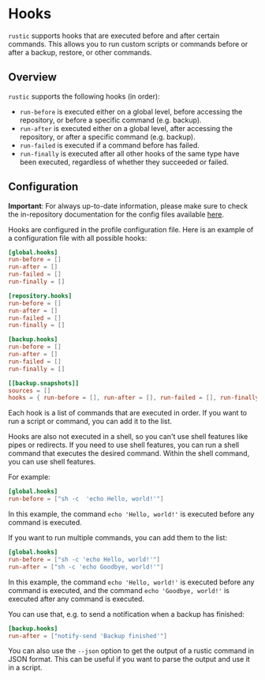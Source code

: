 # Hooks

`rustic` supports hooks that are executed before and after certain commands.
This allows you to run custom scripts or commands before or after a backup,
restore, or other commands.

## Overview

`rustic` supports the following hooks (in order):

- `run-before` is executed either on a global level, before accessing the
  repository, or before a specific command (e.g. backup).
- `run-after` is executed either on a global level, after accessing the
  repository, or after a specific command (e.g. backup).
- `run-failed` is executed if a command before has failed.
- `run-finally` is executed after all other hooks of the same type have been
  executed, regardless of whether they succeeded or failed.

## Configuration

**Important**: For always up-to-date information, please make sure to check the
in-repository documentation for the config files available
[here](https://github.com/rustic-rs/rustic/blob/main/config/README.md).

Hooks are configured in the profile configuration file. Here is an example of a
configuration file with all possible hooks:

```toml
[global.hooks]
run-before = []
run-after = []
run-failed = []
run-finally = []

[repository.hooks]
run-before = []
run-after = []
run-failed = []
run-finally = []

[backup.hooks]
run-before = []
run-after = []
run-failed = []
run-finally = []

[[backup.snapshots]]
sources = []
hooks = { run-before = [], run-after = [], run-failed = [], run-finally = [] }
```

Each hook is a list of commands that are executed in order. If you want to run a
script or command, you can add it to the list.

Hooks are also not executed in a shell, so you can't use shell features like
pipes or redirects. If you need to use shell features, you can run a shell
command that executes the desired command. Within the shell command, you can use
shell features.

For example:

```toml
[global.hooks]
run-before = ["sh -c  'echo Hello, world!'"]
```

In this example, the command `echo 'Hello, world!'` is executed before any
command is executed.

If you want to run multiple commands, you can add them to the list:

```toml
[global.hooks]
run-before = ["sh -c 'echo Hello, world!'"]
run-after = ["sh -c 'echo Goodbye, world!'"]
```

In this example, the command `echo 'Hello, world!'` is executed before any
command is executed, and the command `echo 'Goodbye, world!'` is executed after
any command is executed.

You can use that, e.g. to send a notification when a backup has finished:

```toml
[backup.hooks]
run-after = ["notify-send 'Backup finished'"]
```

You can also use the `--json` option to get the output of a rustic command in
JSON format. This can be useful if you want to parse the output and use it in
a script.

